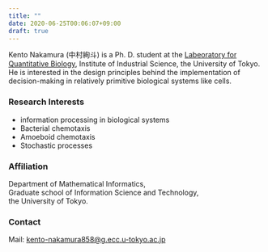```yaml
---
title: ""
date: 2020-06-25T00:06:07+09:00
draft: true
---
```

Kento Nakamura (中村絢斗) is a Ph. D. student at the [Labeoratory for Quantitative Biology](https://research-en.crmind.net/index.html), Institute of Industrial Science, the University of Tokyo.
He is interested in the design principles behind the implementation of decision-making in relatively primitive biological systems like cells.
### Research Interests
- information processing in biological systems
- Bacterial chemotaxis
- Amoeboid chemotaxis
- Stochastic processes


### Affiliation
Department of Mathematical Informatics,  
Graduate school of Information Science and Technology,  
the University of Tokyo.
<!--
[Department of Mathematical Informatics](https://www.i.u-tokyo.ac.jp/edu/course/mi/index_e.shtml),  
[Graduate school of Information Science and Technology](https://www.i.u-tokyo.ac.jp/index_e.shtml),  
[the University of Tokyo](https://www.u-tokyo.ac.jp/en/index.html).-->
### Contact
Mail: [kento-naka<re-move>mura858@g.ecc.u-tokyo.ac.jp](mailto:kento-naka-remove-mura858@g.ecc.u-tokyo.ac.jp)
